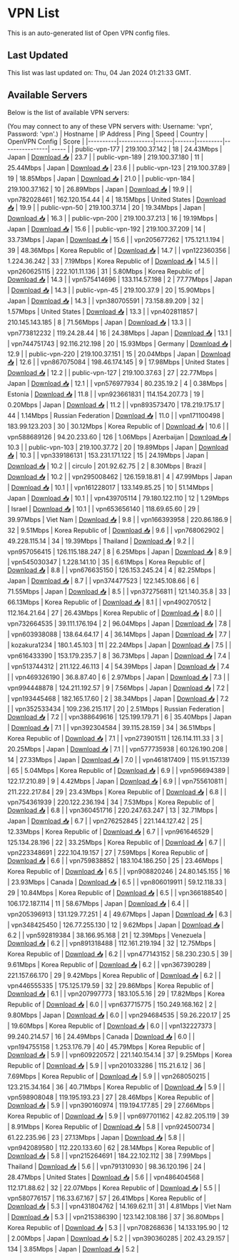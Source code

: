 # VPN List

This is an auto-generated list of Open VPN config files.

## Last Updated

This list was last updated on: Thu, 04 Jan 2024 01:21:33 GMT.

## Available Servers

Below is the list of available VPN servers:

(You may connect to any of these VPN servers with: Username: 'vpn', Password: 'vpn'.)
| Hostname | IP Address | Ping | Speed | Country | OpenVPN Config | Score |
|----------|------------|------|-------|---------|----------------| ----- |
| public-vpn-177 | 219.100.37.142 | 18 | 24.43Mbps | Japan | [Download 📥](./configs/server_0_JP.ovpn) | 23.7 |
| public-vpn-189 | 219.100.37.180 | 11 | 25.44Mbps | Japan | [Download 📥](./configs/server_1_JP.ovpn) | 23.6 |
| public-vpn-123 | 219.100.37.89 | 19 | 18.85Mbps | Japan | [Download 📥](./configs/server_2_JP.ovpn) | 21.0 |
| public-vpn-184 | 219.100.37.162 | 10 | 26.89Mbps | Japan | [Download 📥](./configs/server_3_JP.ovpn) | 19.9 |
| vpn782028461 | 162.120.154.44 | 4 | 18.15Mbps | United States | [Download 📥](./configs/server_4_US.ovpn) | 19.9 |
| public-vpn-50 | 219.100.37.14 | 20 | 19.34Mbps | Japan | [Download 📥](./configs/server_5_JP.ovpn) | 16.3 |
| public-vpn-200 | 219.100.37.213 | 16 | 19.19Mbps | Japan | [Download 📥](./configs/server_6_JP.ovpn) | 15.6 |
| public-vpn-192 | 219.100.37.209 | 14 | 33.73Mbps | Japan | [Download 📥](./configs/server_7_JP.ovpn) | 15.6 |
| vpn205677262 | 175.121.1.194 | 39 | 48.36Mbps | Korea Republic of | [Download 📥](./configs/server_8_KR.ovpn) | 14.7 |
| vpn122360356 | 1.224.36.242 | 33 | 7.19Mbps | Korea Republic of | [Download 📥](./configs/server_9_KR.ovpn) | 14.5 |
| vpn260625115 | 222.101.11.136 | 31 | 5.80Mbps | Korea Republic of | [Download 📥](./configs/server_10_KR.ovpn) | 14.3 |
| vpn575414696 | 133.114.57.198 | 2 | 77.77Mbps | Japan | [Download 📥](./configs/server_11_JP.ovpn) | 14.3 |
| public-vpn-45 | 219.100.37.9 | 20 | 15.90Mbps | Japan | [Download 📥](./configs/server_12_JP.ovpn) | 14.3 |
| vpn380705591 | 73.158.89.209 | 32 | 1.57Mbps | United States | [Download 📥](./configs/server_13_US.ovpn) | 13.3 |
| vpn402811857 | 210.145.143.185 | 8 | 71.56Mbps | Japan | [Download 📥](./configs/server_14_JP.ovpn) | 13.3 |
| vpn773812232 | 119.24.28.44 | 16 | 24.38Mbps | Japan | [Download 📥](./configs/server_15_JP.ovpn) | 13.1 |
| vpn744751743 | 92.116.212.198 | 20 | 15.93Mbps | Germany | [Download 📥](./configs/server_16_DE.ovpn) | 12.9 |
| public-vpn-220 | 219.100.37.151 | 15 | 20.04Mbps | Japan | [Download 📥](./configs/server_17_JP.ovpn) | 12.6 |
| vpn867075084 | 198.46.174.145 | 9 | 17.98Mbps | United States | [Download 📥](./configs/server_18_US.ovpn) | 12.2 |
| public-vpn-127 | 219.100.37.63 | 27 | 22.77Mbps | Japan | [Download 📥](./configs/server_19_JP.ovpn) | 12.1 |
| vpn576977934 | 80.235.19.2 | 4 | 0.38Mbps | Estonia | [Download 📥](./configs/server_20_EE.ovpn) | 11.8 |
| vpn923661831 | 114.154.207.73 | 19 | 0.20Mbps | Japan | [Download 📥](./configs/server_21_JP.ovpn) | 11.2 |
| vpn893573470 | 178.219.175.17 | 44 | 1.14Mbps | Russian Federation | [Download 📥](./configs/server_22_RU.ovpn) | 11.0 |
| vpn171100498 | 183.99.123.203 | 30 | 30.12Mbps | Korea Republic of | [Download 📥](./configs/server_23_KR.ovpn) | 10.6 |
| vpn588689126 | 94.20.233.60 | 126 | 1.06Mbps | Azerbaijan | [Download 📥](./configs/server_24_AZ.ovpn) | 10.3 |
| public-vpn-103 | 219.100.37.72 | 20 | 19.89Mbps | Japan | [Download 📥](./configs/server_25_JP.ovpn) | 10.3 |
| vpn339186131 | 153.231.171.122 | 15 | 24.19Mbps | Japan | [Download 📥](./configs/server_26_JP.ovpn) | 10.2 |
| circulo | 201.92.62.75 | 2 | 8.30Mbps | Brazil | [Download 📥](./configs/server_27_BR.ovpn) | 10.2 |
| vpn295008462 | 126.159.18.81 | 4 | 47.99Mbps | Japan | [Download 📥](./configs/server_28_JP.ovpn) | 10.1 |
| vpn161228017 | 133.149.85.25 | 10 | 51.14Mbps | Japan | [Download 📥](./configs/server_29_JP.ovpn) | 10.1 |
| vpn439705114 | 79.180.122.110 | 12 | 1.29Mbps | Israel | [Download 📥](./configs/server_30_IL.ovpn) | 10.1 |
| vpn653656140 | 118.69.65.60 | 29 | 39.97Mbps | Viet Nam | [Download 📥](./configs/server_31_VN.ovpn) | 9.8 |
| vpn166393958 | 220.86.186.9 | 32 | 9.51Mbps | Korea Republic of | [Download 📥](./configs/server_32_KR.ovpn) | 9.6 |
| vpn768062902 | 49.228.115.14 | 34 | 19.39Mbps | Thailand | [Download 📥](./configs/server_33_TH.ovpn) | 9.2 |
| vpn957056415 | 126.115.188.247 | 8 | 6.25Mbps | Japan | [Download 📥](./configs/server_34_JP.ovpn) | 8.9 |
| vpn545030347 | 1.228.141.10 | 35 | 6.61Mbps | Korea Republic of | [Download 📥](./configs/server_35_KR.ovpn) | 8.8 |
| vpn676635150 | 126.153.245.24 | 4 | 82.25Mbps | Japan | [Download 📥](./configs/server_36_JP.ovpn) | 8.7 |
| vpn374477523 | 122.145.108.66 | 6 | 71.55Mbps | Japan | [Download 📥](./configs/server_37_JP.ovpn) | 8.5 |
| vpn372756811 | 121.140.35.8 | 33 | 66.13Mbps | Korea Republic of | [Download 📥](./configs/server_38_KR.ovpn) | 8.1 |
| vpn490270512 | 112.164.21.64 | 27 | 26.43Mbps | Korea Republic of | [Download 📥](./configs/server_39_KR.ovpn) | 8.0 |
| vpn732664535 | 39.111.176.194 | 2 | 96.04Mbps | Japan | [Download 📥](./configs/server_40_JP.ovpn) | 7.8 |
| vpn603938088 | 138.64.64.17 | 4 | 36.14Mbps | Japan | [Download 📥](./configs/server_41_JP.ovpn) | 7.7 |
| kozakura1234 | 180.1.45.103 | 11 | 22.24Mbps | Japan | [Download 📥](./configs/server_42_JP.ovpn) | 7.5 |
| vpn616433390 | 153.179.235.7 | 8 | 36.73Mbps | Japan | [Download 📥](./configs/server_43_JP.ovpn) | 7.4 |
| vpn513744312 | 211.122.46.113 | 4 | 54.39Mbps | Japan | [Download 📥](./configs/server_44_JP.ovpn) | 7.4 |
| vpn469326190 | 36.8.87.40 | 6 | 2.97Mbps | Japan | [Download 📥](./configs/server_45_JP.ovpn) | 7.3 |
| vpn994448878 | 124.211.192.57 | 9 | 7.56Mbps | Japan | [Download 📥](./configs/server_46_JP.ovpn) | 7.2 |
| vpn193445468 | 182.165.17.60 | 2 | 38.34Mbps | Japan | [Download 📥](./configs/server_47_JP.ovpn) | 7.2 |
| vpn352533434 | 109.236.215.117 | 20 | 2.51Mbps | Russian Federation | [Download 📥](./configs/server_48_RU.ovpn) | 7.2 |
| vpn388649616 | 125.199.179.71 | 6 | 35.40Mbps | Japan | [Download 📥](./configs/server_49_JP.ovpn) | 7.1 |
| vpn392304584 | 39.115.28.159 | 34 | 36.51Mbps | Korea Republic of | [Download 📥](./configs/server_50_KR.ovpn) | 7.1 |
| vpn273901511 | 126.114.111.33 | 3 | 20.25Mbps | Japan | [Download 📥](./configs/server_51_JP.ovpn) | 7.1 |
| vpn577735938 | 60.126.190.208 | 14 | 27.33Mbps | Japan | [Download 📥](./configs/server_52_JP.ovpn) | 7.0 |
| vpn461817409 | 115.91.157.139 | 65 | 5.04Mbps | Korea Republic of | [Download 📥](./configs/server_53_KR.ovpn) | 6.9 |
| vpn596694389 | 122.17.210.89 | 9 | 4.42Mbps | Japan | [Download 📥](./configs/server_54_JP.ovpn) | 6.9 |
| vpn755610811 | 211.222.217.84 | 29 | 23.43Mbps | Korea Republic of | [Download 📥](./configs/server_55_KR.ovpn) | 6.8 |
| vpn754361939 | 220.122.236.194 | 34 | 7.53Mbps | Korea Republic of | [Download 📥](./configs/server_56_KR.ovpn) | 6.8 |
| vpn360451716 | 220.247.63.247 | 13 | 32.71Mbps | Japan | [Download 📥](./configs/server_57_JP.ovpn) | 6.7 |
| vpn276252845 | 221.144.127.42 | 25 | 12.33Mbps | Korea Republic of | [Download 📥](./configs/server_58_KR.ovpn) | 6.7 |
| vpn961646529 | 125.134.28.196 | 22 | 33.25Mbps | Korea Republic of | [Download 📥](./configs/server_59_KR.ovpn) | 6.7 |
| vpn223348691 | 222.104.19.157 | 27 | 7.59Mbps | Korea Republic of | [Download 📥](./configs/server_60_KR.ovpn) | 6.6 |
| vpn759838852 | 183.104.186.250 | 25 | 23.46Mbps | Korea Republic of | [Download 📥](./configs/server_61_KR.ovpn) | 6.5 |
| vpn908820246 | 24.80.145.155 | 16 | 23.93Mbps | Canada | [Download 📥](./configs/server_62_CA.ovpn) | 6.5 |
| vpn806019911 | 59.12.118.33 | 29 | 10.84Mbps | Korea Republic of | [Download 📥](./configs/server_63_KR.ovpn) | 6.5 |
| vpn366188540 | 106.172.187.114 | 11 | 58.67Mbps | Japan | [Download 📥](./configs/server_64_JP.ovpn) | 6.4 |
| vpn205396913 | 131.129.77.251 | 4 | 49.67Mbps | Japan | [Download 📥](./configs/server_65_JP.ovpn) | 6.3 |
| vpn348425450 | 126.77.255.130 | 12 | 9.62Mbps | Japan | [Download 📥](./configs/server_66_JP.ovpn) | 6.2 |
| vpn592819384 | 38.166.95.168 | 21 | 12.39Mbps | Venezuela | [Download 📥](./configs/server_67_VE.ovpn) | 6.2 |
| vpn891318488 | 112.161.219.194 | 32 | 12.75Mbps | Korea Republic of | [Download 📥](./configs/server_68_KR.ovpn) | 6.2 |
| vpn477143152 | 58.230.230.5 | 39 | 9.61Mbps | Korea Republic of | [Download 📥](./configs/server_69_KR.ovpn) | 6.2 |
| vpn367390289 | 221.157.66.170 | 29 | 9.42Mbps | Korea Republic of | [Download 📥](./configs/server_70_KR.ovpn) | 6.2 |
| vpn446555335 | 175.125.179.59 | 32 | 29.86Mbps | Korea Republic of | [Download 📥](./configs/server_71_KR.ovpn) | 6.1 |
| vpn207997773 | 183.105.5.16 | 29 | 17.82Mbps | Korea Republic of | [Download 📥](./configs/server_72_KR.ovpn) | 6.0 |
| vpn637715775 | 150.249.168.162 | 2 | 9.80Mbps | Japan | [Download 📥](./configs/server_73_JP.ovpn) | 6.0 |
| vpn294684535 | 59.26.220.17 | 25 | 19.60Mbps | Korea Republic of | [Download 📥](./configs/server_74_KR.ovpn) | 6.0 |
| vpn132227373 | 99.240.214.57 | 16 | 24.49Mbps | Canada | [Download 📥](./configs/server_75_CA.ovpn) | 6.0 |
| vpn194755158 | 1.253.176.79 | 40 | 45.79Mbps | Korea Republic of | [Download 📥](./configs/server_76_KR.ovpn) | 5.9 |
| vpn609220572 | 221.140.154.14 | 37 | 9.25Mbps | Korea Republic of | [Download 📥](./configs/server_77_KR.ovpn) | 5.9 |
| vpn201033286 | 115.21.6.12 | 36 | 7.69Mbps | Korea Republic of | [Download 📥](./configs/server_78_KR.ovpn) | 5.9 |
| vpn268050215 | 123.215.34.164 | 36 | 40.71Mbps | Korea Republic of | [Download 📥](./configs/server_79_KR.ovpn) | 5.9 |
| vpn598908048 | 119.195.193.23 | 27 | 28.46Mbps | Korea Republic of | [Download 📥](./configs/server_80_KR.ovpn) | 5.9 |
| vpn390160974 | 119.194.177.85 | 29 | 27.66Mbps | Korea Republic of | [Download 📥](./configs/server_81_KR.ovpn) | 5.9 |
| vpn697701162 | 42.82.205.119 | 39 | 8.91Mbps | Korea Republic of | [Download 📥](./configs/server_82_KR.ovpn) | 5.8 |
| vpn924500734 | 61.22.235.96 | 23 | 27.13Mbps | Japan | [Download 📥](./configs/server_83_JP.ovpn) | 5.8 |
| vpn942089580 | 112.220.133.60 | 62 | 28.14Mbps | Korea Republic of | [Download 📥](./configs/server_84_KR.ovpn) | 5.8 |
| vpn215264691 | 184.22.102.112 | 38 | 7.99Mbps | Thailand | [Download 📥](./configs/server_85_TH.ovpn) | 5.6 |
| vpn791310930 | 98.36.120.196 | 24 | 28.47Mbps | United States | [Download 📥](./configs/server_86_US.ovpn) | 5.6 |
| vpn486404568 | 112.171.88.62 | 32 | 22.07Mbps | Korea Republic of | [Download 📥](./configs/server_87_KR.ovpn) | 5.5 |
| vpn580776157 | 116.33.67.167 | 57 | 26.41Mbps | Korea Republic of | [Download 📥](./configs/server_88_KR.ovpn) | 5.3 |
| vpn431804762 | 14.169.62.11 | 31 | 4.81Mbps | Viet Nam | [Download 📥](./configs/server_89_VN.ovpn) | 5.3 |
| vpn215386390 | 123.142.108.186 | 37 | 36.80Mbps | Korea Republic of | [Download 📥](./configs/server_90_KR.ovpn) | 5.3 |
| vpn708268636 | 14.133.195.90 | 12 | 2.00Mbps | Japan | [Download 📥](./configs/server_91_JP.ovpn) | 5.2 |
| vpn390360285 | 202.43.29.157 | 134 | 3.85Mbps | Japan | [Download 📥](./configs/server_92_JP.ovpn) | 5.2 |
